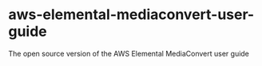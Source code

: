 # aws-elemental-mediaconvert-user-guide
The open source version of the AWS Elemental MediaConvert user guide
